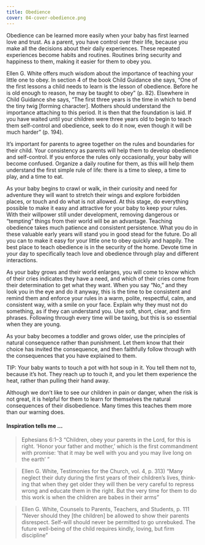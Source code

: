 ```yaml
---
title: Obedience
cover: 04-cover-obedience.png
---
```


Obedience can be learned more easily when your baby has first learned love and trust. As a parent, you have control over their life, because you make all the decisions about their daily experiences. These repeated experiences become habits and routines. Routines bring security and happiness to them, making it easier for them to obey you.

Ellen G. White offers much wisdom about the importance of teaching your little one to obey. In section 4 of the book Child Guidance she says, “One of the first lessons a child needs to learn is the lesson of obedience. Before he is old enough to reason, he may be taught to obey” (p. 82). Elsewhere in Child Guidance she says, “The first three years is the time in which to bend the tiny twig [forming character]. Mothers should understand the importance attaching to this period. It is then that the foundation is laid. If you have waited until your children were three years old to begin to teach them self-control and obedience, seek to do it now, even though it will be much harder” (p. 194).

It’s important for parents to agree together on the rules and boundaries for their child. Your consistency as parents will help them to develop obedience and self-control. If you enforce the rules only occasionally, your baby will become confused. Organize a daily routine for them, as this will help them understand the first simple rule of life: there is a time to sleep, a time to play, and a time to eat.

As your baby begins to crawl or walk, in their curiosity and need for adventure they will want to stretch their wings and explore forbidden places, or touch and do what is not allowed. At this stage, do everything possible to make it easy and attractive for your baby to keep your rules. With their willpower still under development, removing dangerous or “tempting” things from their world will be an advantage. Teaching obedience takes much patience and consistent persistence. What you do in these valuable early years will stand you in good stead for the future. Do all you can to make it easy for your little one to obey quickly and happily. The best place to teach obedience is in the security of the home. Devote time in your day to specifically teach love and obedience through play and different interactions.

As your baby grows and their world enlarges, you will come to know which of their cries indicates they have a need, and which of their cries come from their determination to get what they want. When you say “No,” and they look you in the eye and do it anyway, this is the time to be consistent and remind them and enforce your rules in a warm, polite, respectful, calm, and consistent way, with a smile on your face. Explain why they must not do something, as if they can understand you. Use soft, short, clear, and firm phrases. Following through every time will be taxing, but this is so essential when they are young.

As your baby becomes a toddler and grows older, use the principles of natural consequence rather than punishment. Let them know that their choice has invited the consequence, and then faithfully follow through with the consequences that you have explained to them.

TIP: Your baby wants to touch a pot with hot soup in it. You tell them not to, because it’s hot. They reach up to touch it, and you let them experience the heat, rather than pulling their hand away.

Although we don’t like to see our children in pain or danger, when the risk is not great, it is helpful for them to learn for themselves the natural consequences of their disobedience. Many times this teaches them more than our warning does.

#### Inspiration tells me ...

> <callout>Ephesians 6:1–3</callout>
> “Children, obey your parents in the Lord, for this is right. ‘Honor your father and mother,’ which is the first commandment with promise: ‘that it may be well with you and you may live long on the earth’ ”

> <callout>Ellen G. White, Testimonies for the Church, vol. 4, p. 313)</callout>
> “Many neglect their duty during the first years of their children’s lives, think- ing that when they get older they will then be very careful to repress wrong and educate them in the right. But the very time for them to do this work is when the children are babes in their arms”

> <callout>Ellen G. White, Counsels to Parents, Teachers, and Students, p. 111</callout>
> “Never should they [the children] be allowed to show their parents disrespect. Self-will should never be permitted to go unrebuked. The future well-being of the child requires kindly, loving, but firm discipline”

